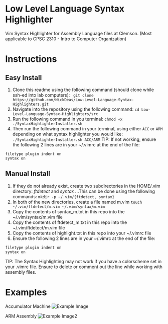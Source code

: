 # Low Level Language Syntax Highlighter
Vim Syntax Highlighter for Assembly Language files at Clemson.  (Most applicable to CPSC 2310 - Intro to Computer Organization)

Instructions
==
## Easy Install
1. Clone this readme using the following command (should clone while ssh-ed into lab computers):
``` git clone https://github.com/NickDeas/Low-Level-Language-Syntax-Highlighters.git```
2. Navigate into the repository using the following command:
```cd Low-Level-Language-Syntax-Highlighters/src```
3. Run the following command in you terminal:
```chmod +x ./SyntaxHighlighterInstaller.sh```
4. Then run the following command in your terminal, using either `ACC` or `ARM` depending on what syntax highlighter you would like:
```./SyntaxHighlighterInstaller.sh ACC/ARM```
TIP: If not working, ensure the following 2 lines are in your ~/.vimrc at the end of the file:
```
filetype plugin indent on
syntax on
```
## Manual Install
1. If they do not already exist, create two subdirectories in the HOME/.vim directory: *ftdetect* and *syntax*
...This can be done using the following commands:
```mkdir -p ~/.vim/{ftdetect, syntax} ```
2. In both of the new directories, create a file named m.vim
```touch ~/.vim/ftdetect/m.vim ~/.vim/syntax/m.vim```
3. Copy the contents of syntax_m.txt in this repo into the ~/.vim/syntax/m.vim file
4. Copy the contents of ftdetect_m.txt in this repo into the ~/.vim/ftdetect/m.vim file
5. Copy the contents of highlight.txt in this repo into your ~/.vimrc file
6. Ensure the following 2 lines are in your ~/.vimrc at the end of the file:
```
filetype plugin indent on
syntax on
```
TIP: The Syntax Highlighting may not work if you have a colorscheme set in your .vimrc file.  Ensure to delete or comment out the line while working with assembly files.


Examples
==
Accumulator Machine
![Example Image](https://raw.githubusercontent.com/NickDeas/Low-Level-Language-Syntax-Highlighters/master/EX_pic.JPG)

ARM Assembly
![Example Image2](https://raw.githubusercontent.com/NickDeas/Low-Level-Language-Syntax-Highlighters/master/EX_pic_arm.JPG)

